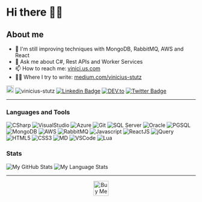# Hi there 🖖🏻

<!--
**vinicius-stutz/vinicius-stutz** is a ✨ _special_ ✨ repository because its `README.md` (this file) appears on your GitHub profile.
-->

## About me
- 🌱 I'm still improving techniques with MongoDB, RabbitMQ, AWS and React
- 💬 Ask me about C#, Rest APIs and Worker Services
- 📫 How to reach me: [vinici.us.com](http://www.vinici.us.com/)
- ✍🏻 Where I try to write: [medium.com/vinicius-stutz](https://medium.com/vinicius-stutz)

[<img src="https://img.shields.io/github/followers/vinicius-stutz?label=follow&style=social" height="20" title="Siga-me!" />](https://github.com/vinicius-stutz)
<img src="https://komarev.com/ghpvc/?username=vinicius-stutz&label=Profile%20views&color=0e75b6&style=flat" alt="vinicius-stutz" />
[![Linkedin Badge](https://img.shields.io/badge/-LinkedIn-blue?style=flat-square&logo=Linkedin&logoColor=white&link=https://www.linkedin.com/in/viniciusstutz/)](https://www.linkedin.com/in/viniciusstutz/)
<a href="https://dev.to/stutz" target="_blank"><img src="https://img.shields.io/badge/DEV-2D476A.svg?&style=flat-square&logo=DEV.to&logoColor=white" alt="DEV.to"></a>
[![Twitter Badge](https://img.shields.io/badge/-Twitter-1ca0f1?style=flat-square&labelColor=1ca0f1&logo=twitter&logoColor=white&link=https://x.com/vinicius_stutz)](https://twitter.com/vinicius_stutz)

---

### Languages and Tools

![CSharp](https://img.shields.io/badge/C%23-512BD4?style=for-the-badge&logo=.net&logoColor=white) ![VisualStudio](https://img.shields.io/badge/Visual_Studio-5C2D91?style=for-the-badge&logo=VisualStudio&logoColor=white) ![Azure](https://img.shields.io/badge/Azure_DevOps-0078D7?style=for-the-badge&logo=azuredevops&logoColor=white) ![Git](https://img.shields.io/badge/Git-E84D31?style=for-the-badge&logo=git&logoColor=white)  ![SQL Server](https://img.shields.io/badge/SQL_Server-407AFC?style=for-the-badge&logo=microsoftsqlserver&logoColor=white) ![Oracle](https://img.shields.io/badge/Oracle-red?style=for-the-badge&logo=oracle&logoColor=white) ![PGSQL](https://img.shields.io/badge/PostgreSQL-336791?style=for-the-badge&logo=postgresql&logoColor=white) ![MongoDB](https://img.shields.io/badge/MongoDB-47A248?style=for-the-badge&logo=MongoDB&logoColor=white) ![AWS](https://img.shields.io/badge/AWS-232F3E?style=for-the-badge&logo=amazonaws&logoColor=white) ![RabbitMQ](https://img.shields.io/badge/Rabbit_MQ-FF6600?style=for-the-badge&logo=rabbitmq&logoColor=white) ![Javascript](https://img.shields.io/badge/JavaScript-F7DF1E?style=for-the-badge&logo=javascript&logoColor=black) ![ReactJS](https://img.shields.io/badge/React-61DAFB?style=for-the-badge&logo=react&logoColor=black) ![jQuery](https://img.shields.io/badge/jQuery-0769AD?style=for-the-badge&logo=jquery&logoColor=white) ![HTML5](https://img.shields.io/badge/HTML-E34F26?style=for-the-badge&logo=html5&logoColor=white) ![CSS3](https://img.shields.io/badge/css-1572B6?style=for-the-badge&logo=css3&logoColor=white) ![MD](https://img.shields.io/badge/Markdown-000000?style=for-the-badge&logo=markdown&logoColor=white) ![VSCode](https://img.shields.io/badge/VS_Code-007ACC?style=for-the-badge&logo=VisualStudioCode&logoColor=white) ![Lua](https://img.shields.io/badge/Lua-2C2D72?style=for-the-badge&logo=lua&logoColor=white) 

### Stats
<img title="My GitHub Stats" src="https://github-readme-stats.vercel.app/api?username=vinicius-stutz&hide_border=true&hide=issues&layout=compact&count_private=true&text_color=ffffff&icon_color=0378D7&title_color=0378D7&bg_color=0D1117&show_icons=true&custom_title=GitHub+Stats"
/> <img alt="My Language Stats" src="https://github-readme-stats.vercel.app/api/top-langs/?username=vinicius-stutz&hide_border=true&layout=compact&bg_color=0D1117&title_color=0378D7&text_color=ffffff" />

---
<p align="center"><a href="https://www.buymeacoffee.com/vinici.us" target="_blank"><img src="https://cdn.buymeacoffee.com/buttons/v2/default-yellow.png" alt="Buy Me A Coffee" style="height: 40px !important;width: auto !important;" ></a></p>
